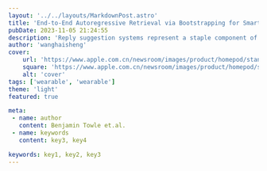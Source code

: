 ```yaml
---
layout: '../../layouts/MarkdownPost.astro'
title: 'End-to-End Autoregressive Retrieval via Bootstrapping for Smart Reply Systems'
pubDate: 2023-11-05 21:24:55
description: 'Reply suggestion systems represent a staple component of many instant messaging and email systems. However, the requirement to produce sets of replies, rather than individual replies, makes the task poorly suited for out-of-the-box retrieval architectures, which only consider individual message-reply similarity. As a result, these system often rely on additional post-processing modules to diversify the outputs. However, these approaches are ultimately bottlenecked by the performance of the initial retriever, which in practice struggles to present a sufficiently diverse range of options to the downstream diversification module, leading to the suggestions being less relevant to the user. In this paper, we consider a novel approach that radically simplifies this pipeline through an autoregressive text-to-text retrieval model, that learns the smart reply task end-to-end from a dataset of (message, reply set) pairs obtained via bootstrapping. Empirical results show this method consistently outperforms a range of state-of-the-art baselines across three datasets, corresponding to a 5.1%-17.9% improvement in relevance, and a 0.5%-63.1% improvement in diversity compared to the best baseline approach. We make our code publicly available.'
author: 'wanghaisheng'
cover:
    url: 'https://www.apple.com.cn/newsroom/images/product/homepod/standard/Apple-HomePod-hero-230118_big.jpg.large_2x.jpg'
    square: 'https://www.apple.com.cn/newsroom/images/product/homepod/standard/Apple-HomePod-hero-230118_big.jpg.large_2x.jpg'
    alt: 'cover'
tags: ['wearable', 'wearable'] 
theme: 'light'
featured: true

meta:
 - name: author
   content: Benjamin Towle et.al.
 - name: keywords
   content: key3, key4

keywords: key1, key2, key3
---
```

